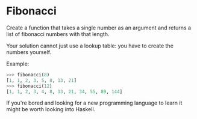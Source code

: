 # Fibonacci

Create a function that takes a single number as an argument and returns a list of fibonacci numbers with that length.

Your solution cannot just use a lookup table: you have to create the numbers yourself.

Example:
```python
>>> fibonacci(8)
[1, 1, 2, 3, 5, 8, 13, 21]
>>> fibonacci(12)
[1, 1, 2, 3, 4, 8, 13, 21, 34, 55, 89, 144]
```

If you're bored and looking for a new programming language to learn it might be worth looking into Haskell.